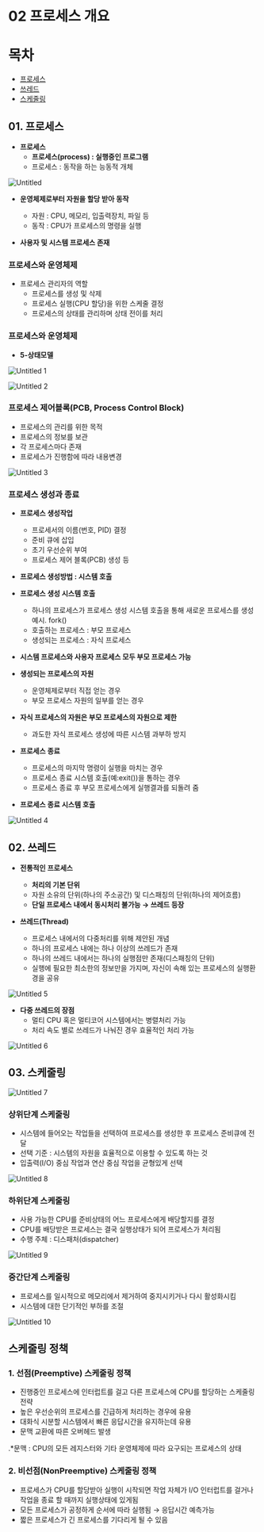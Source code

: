 # 02 프로세스 개요

# 목차
- [프로세스](#1-프로세스)
- [쓰레드](#2-쓰레드)
- [스케줄링](#3-스케줄링)

## 01. 프로세스

- **프로세스**
    - **프로세스(process) : 실행중인 프로그램**
    - 프로세스 : 동작을 하는 능동적 개체
    
![Untitled](https://user-images.githubusercontent.com/80089860/160265304-f75536e9-8f7c-4b06-9a60-cbd910e41898.png)

- **운영체제로부터 자원을 할당 받아 동작**
    - 자원 : CPU, 메모리, 입출력장치, 파일 등
    - 동작 : CPU가 프로세스의 명령을 실행
    
- **사용자 및 시스템 프로세스 존재**

### 프로세스와 운영체제

- 프로세스 관리자의 역할
    - 프로세스를 생성 및 삭제
    - 프로세스 실행(CPU 할당)을 위한 스케줄 결정
    - 프로세스의 상태를 관리하며 상태 전이를 처리

### 프로세스와 운영체제

- **5-상태모델**

![Untitled 1](https://user-images.githubusercontent.com/80089860/160265311-8887b82c-7864-4fca-94af-a66def877c5b.png)

![Untitled 2](https://user-images.githubusercontent.com/80089860/160265313-4ab6f850-320b-4e56-a7c6-98c548bfa06d.png)

### 프로세스 제어블록(PCB, Process Control Block)

- 프로세스의 관리를 위한 목적
- 프로세스의 정보를 보관
- 각 프로세스마다 존재
- 프로세스가 진행함에 따라 내용변경

![Untitled 3](https://user-images.githubusercontent.com/80089860/160265314-1a42685c-463d-412d-9fd9-60940d6048cc.png)

### 프로세스 생성과 종료

- **프로세스 생성작업**
    - 프로세서의 이름(번호, PID) 결정
    - 준비 큐에 삽입
    - 초기 우선순위 부여
    - 프로세스 제어 블록(PCB) 생성 등
- **프로세스 생성방법 : 시스템 호출**
- **프로세스 생성 시스템 호출**
    - 하나의 프로세스가 프로세스 생성 시스템 호출을 통해 새로운 프로세스를 생성 예시. fork()
    - 호출하는 프로세스 : 부모 프로세스
    - 생성되는 프로세스 : 자식 프로세스
- **시스템 프로세스와 사용자 프로세스 모두 부모 프로세스 가능**
- **생성되는 프로세스의 자원**
    - 운영체제로부터 직접 얻는 경우
    - 부모 프로세스 자원의 일부를 얻는 경우
- **자식 프로세스의 자원은 부모 프로세스의 자원으로 제한**
    - 과도한 자식 프로세스 생성에 따른 시스템 과부하 방지

- **프로세스 종료**
    - 프로세스의 마지막 명령이 실행을 마치는 경우
    - 프로세스 종료 시스템 호출(예:exit())을 통하는 경우
    - 프로세스 종료 후 부모 프로세스에게 실행결과를 되돌려 줌
- **프로세스 종료 시스템 호출**

![Untitled 4](https://user-images.githubusercontent.com/80089860/160265315-237bd403-6a78-4f7e-bafa-790b5a212d20.png)

## 02. 쓰레드

- **전통적인 프로세스**
    - **처리의 기본 단위**
    - 자원 소유의 단위(하나의 주소공간) 및 디스패칭의 단위(하나의 제어흐름)
    - **단일 프로세스 내에서 동시처리 불가능 → 쓰레드 등장**

- **쓰레드(Thread)**
    - 프로세스 내에서의 다중처리를 위해 제안된 개념
    - 하나의 프로세스 내에는 하나 이상의 쓰레드가 존재
    - 하나의 쓰레드 내에서는 하나의 실행점만 존재(디스패칭의 단위)
    - 실행에 필요한 최소한의 정보만을 가지며, 자신이 속해 있는 프로세스의 실행환경을 공유
    
![Untitled 5](https://user-images.githubusercontent.com/80089860/160265320-ab40a862-feea-448f-913c-a4db0d19b03a.png)

- **다중 쓰레드의 장점**
    - 멀티 CPU 혹은 멀티코어 시스템에서는 병렬처리 가능
    - 처리 속도 별로 쓰레드가 나눠진 경우 효율적인 처리 가능
    
![Untitled 6](https://user-images.githubusercontent.com/80089860/160265324-588c1497-286f-4940-962c-7fba17452c57.png)

## 03. 스케줄링

![Untitled 7](https://user-images.githubusercontent.com/80089860/160265327-95c8730d-e205-4c36-a562-1d36d3d4b40d.png)

### 상위단계 스케줄링

- 시스템에 들어오는 작업들을 선택하여 프로세스를 생성한 후 프로세스 준비큐에 전달
- 선택 기준 : 시스템의 자원을 효율적으로 이용할 수 있도록 하는 것
- 입출력(I/O) 중심 작업과 연산 중심 작업을 균형있게 선택

![Untitled 8](https://user-images.githubusercontent.com/80089860/160265331-57747c7d-7284-4113-b185-cac099b4d601.png)

### 하위단계 스케줄링

- 사용 가능한 CPU를 준비상태의 어느 프로세스에게 배당할지를 결정
- CPU를 배당받은 프로세스는 결국 실행상태가 되어 프로세스가 처리됨
- 수행 주체 : 디스패처(dispatcher)

![Untitled 9](https://user-images.githubusercontent.com/80089860/160265333-00d72c94-0feb-4d86-a927-2e41db93930a.png)

### 중간단계 스케줄링

- 프로세스를 일시적으로 메모리에서 제거하여 중지시키거나 다시 활성화시킴
- 시스템에 대한 단기적인 부하를 조절

![Untitled 10](https://user-images.githubusercontent.com/80089860/160265340-08993813-4bb0-45de-8f73-7d8d8bc2cd04.png)

## 스케줄링 정책

### 1. 선점(Preemptive) 스케줄링 정책

- 진행중인 프로세스에 인터럽트를 걸고 다른 프로세스에 CPU를 할당하는 스케줄링 전략
- 높은 우선순위의 프로세스를 긴급하게 처리하는 경우에 유용
- 대화식 시분할 시스템에서 빠른 응답시간을 유지하는데 유용
- 문맥 교환에 따른 오버헤드 발생

.*문맥 : CPU의 모든 레지스터와 기타 운영체제에 따라 요구되는 프로세스의 상태

### 2. 비선점(NonPreemptive) 스케줄링 정책

- 프로세스가 CPU를 할당받아 실행이 시작되면 작업 자체가 I/O 인터럽트를 걸거나 작업을 종료 할 때까지 실행상태에 있게됨
- 모든 프로세스가 공정하게 순서에 따라 실행됨 → 응답시간 예측가능
- 짧은 프로세스가 긴 프로세스를 기다리게 될 수 있음
